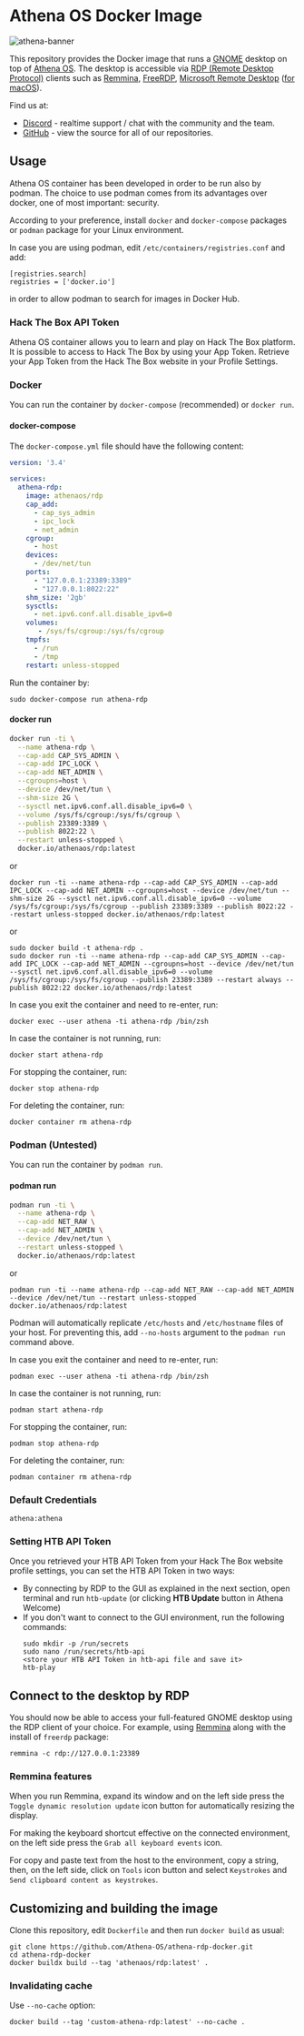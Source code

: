 # Athena OS Docker Image

![athena-banner](https://user-images.githubusercontent.com/83867734/221656804-51b13a4f-876b-4ca8-856e-288d2209a949.png)

This repository provides the Docker image that runs a [GNOME](https://gnome.org/)
desktop on top of [Athena OS](https://github.com/Athena-OS/athena-iso). The desktop is accessible via
[RDP (Remote Desktop Protocol)](https://en.wikipedia.org/wiki/Remote_Desktop_Protocol)
clients such as [Remmina](https://remmina.org/), [FreeRDP](https://www.freerdp.com),
[Microsoft Remote Desktop](https://www.microsoft.com/en-us/p/microsoft-remote-desktop/9wzdncrfj3ps)
([for macOS](https://itunes.apple.com/app/microsoft-remote-desktop/id1295203466)).

Find us at:

* [Discord](https://discord.gg/DNjvQkb5Ad) - realtime support / chat with the community and the team.
* [GitHub](https://github.com/Athena-OS) - view the source for all of our repositories.

## Usage

Athena OS container has been developed in order to be run also by podman. The choice to use podman comes from its advantages over docker, one of most important: security.

According to your preference, install `docker` and `docker-compose` packages or `podman` package for your Linux environment.

In case you are using podman, edit `/etc/containers/registries.conf` and add:
```
[registries.search]
registries = ['docker.io']
```
in order to allow podman to search for images in Docker Hub.

### Hack The Box API Token

Athena OS container allows you to learn and play on Hack The Box platform. It is possible to access to Hack The Box by using your App Token. Retrieve your App Token from the Hack The Box website in your Profile Settings.

### Docker

You can run the container by `docker-compose` (recommended) or `docker run`.

#### docker-compose

The `docker-compose.yml` file should have the following content:
```yaml
version: '3.4'

services:
  athena-rdp:
    image: athenaos/rdp
    cap_add:
      - cap_sys_admin
      - ipc_lock
      - net_admin
    cgroup:
      - host
    devices:
      - /dev/net/tun
    ports:
      - "127.0.0.1:23389:3389"
      - "127.0.0.1:8022:22"
    shm_size: '2gb'
    sysctls:
      - net.ipv6.conf.all.disable_ipv6=0
    volumes:
       - /sys/fs/cgroup:/sys/fs/cgroup
    tmpfs:
      - /run
      - /tmp
    restart: unless-stopped
```

Run the container by:
```
sudo docker-compose run athena-rdp
```

#### docker run

```bash
docker run -ti \
  --name athena-rdp \
  --cap-add CAP_SYS_ADMIN \
  --cap-add IPC_LOCK \
  --cap-add NET_ADMIN \
  --cgroupns=host \
  --device /dev/net/tun \
  --shm-size 2G \
  --sysctl net.ipv6.conf.all.disable_ipv6=0 \
  --volume /sys/fs/cgroup:/sys/fs/cgroup \
  --publish 23389:3389 \
  --publish 8022:22 \
  --restart unless-stopped \
  docker.io/athenaos/rdp:latest
```
or
```
docker run -ti --name athena-rdp --cap-add CAP_SYS_ADMIN --cap-add IPC_LOCK --cap-add NET_ADMIN --cgroupns=host --device /dev/net/tun --shm-size 2G --sysctl net.ipv6.conf.all.disable_ipv6=0 --volume /sys/fs/cgroup:/sys/fs/cgroup --publish 23389:3389 --publish 8022:22 --restart unless-stopped docker.io/athenaos/rdp:latest
```
or

```
sudo docker build -t athena-rdp .
sudo docker run -ti --name athena-rdp --cap-add CAP_SYS_ADMIN --cap-add IPC_LOCK --cap-add NET_ADMIN --cgroupns=host --device /dev/net/tun --sysctl net.ipv6.conf.all.disable_ipv6=0 --volume /sys/fs/cgroup:/sys/fs/cgroup --publish 23389:3389 --restart always --publish 8022:22 docker.io/athenaos/rdp:latest
```

In case you exit the container and need to re-enter, run:
```
docker exec --user athena -ti athena-rdp /bin/zsh
```
In case the container is not running, run:
```
docker start athena-rdp
```

For stopping the container, run:
```
docker stop athena-rdp
```

For deleting the container, run:
```
docker container rm athena-rdp
```

### Podman (Untested)

You can run the container by `podman run`.

#### podman run

```bash
podman run -ti \
  --name athena-rdp \
  --cap-add NET_RAW \
  --cap-add NET_ADMIN \
  --device /dev/net/tun \
  --restart unless-stopped \
  docker.io/athenaos/rdp:latest
```
or
```
podman run -ti --name athena-rdp --cap-add NET_RAW --cap-add NET_ADMIN --device /dev/net/tun --restart unless-stopped docker.io/athenaos/rdp:latest
```

Podman will automatically replicate `/etc/hosts` and `/etc/hostname` files of your host. For preventing this, add `--no-hosts` argument to the `podman run` command above.

In case you exit the container and need to re-enter, run:
```
podman exec --user athena -ti athena-rdp /bin/zsh
```
In case the container is not running, run:
```
podman start athena-rdp
```

For stopping the container, run:
```
podman stop athena-rdp
```

For deleting the container, run:
```
podman container rm athena-rdp
```

### Default Credentials

```
athena:athena
```

### Setting HTB API Token

Once you retrieved your HTB API Token from your Hack The Box website profile settings, you can set the HTB API Token in two ways:
* By connecting by RDP to the GUI as explained in the next section, open terminal and run `htb-update` (or clicking **HTB Update** button in Athena Welcome)
* If you don't want to connect to the GUI environment, run the following commands:
  ```
  sudo mkdir -p /run/secrets
  sudo nano /run/secrets/htb-api
  <store your HTB API Token in htb-api file and save it>
  htb-play
  ```
  
## Connect to the desktop by RDP

You should now be able to access your full-featured GNOME desktop using
the RDP client of your choice. For example, using [Remmina](https://remmina.org) along with the install of `freerdp` package:

```
remmina -c rdp://127.0.0.1:23389
```

### Remmina features

When you run Remmina, expand its window and on the left side press the `Toggle dynamic resolution update` icon button for automatically resizing the display.

For making the keyboard shortcut effective on the connected environment, on the left side press the `Grab all keyboard events` icon.

For copy and paste text from the host to the environment, copy a string, then, on the left side, click on `Tools` icon button and select `Keystrokes` and `Send clipboard content as keystrokes`.

## Customizing and building the image

Clone this repository, edit `Dockerfile` and then run `docker build` as usual:

```
git clone https://github.com/Athena-OS/athena-rdp-docker.git
cd athena-rdp-docker
docker buildx build --tag 'athenaos/rdp:latest' .
```

### Invalidating cache

Use `--no-cache` option:

```
docker build --tag 'custom-athena-rdp:latest' --no-cache .
```
